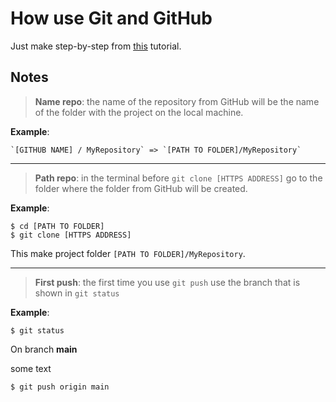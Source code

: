 # How use Git and GitHub

Just make step-by-step from 
[this](https://www.freecodecamp.org/news/a-beginners-guide-to-git-how-to-create-your-first-github-project-c3ff53f56861/)
tutorial.

## Notes

> **Name repo**: the name of the repository from GitHub will be the name of the folder with the project on the local machine.

**Example**: 

```
`[GITHUB NAME] / MyRepository` => `[PATH TO FOLDER]/MyRepository` 
```

---

> **Path repo**: in the terminal before `git clone [HTTPS ADDRESS]` go to the folder where the folder from GitHub will be created.

**Example**: 

```
$ cd [PATH TO FOLDER]
$ git clone [HTTPS ADDRESS]
```

This make project folder `[PATH TO FOLDER]/MyRepository`.

---

> **First push**: the first time you use `git push` use the branch that is shown in `git status`

**Example**: 

```
$ git status
```
On branch **main**

some text
```
$ git push origin main
```
